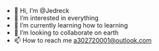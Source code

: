 - 👋 Hi, I’m @Jedreck
- 👀 I’m interested in everything
- 🌱 I’m currently learning how to learning
- 💞️ I’m looking to collaborate on earth
- 📫 How to reach me a302720001@outlook.com

<!---
Jedreck/Jedreck is a ✨ special ✨ repository because its `README.md` (this file) appears on your GitHub profile.
You can click the Preview link to take a look at your changes.
--->
